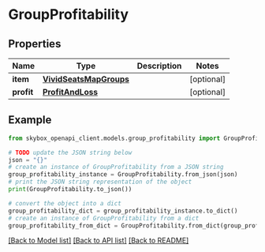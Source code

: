 # GroupProfitability


## Properties

Name | Type | Description | Notes
------------ | ------------- | ------------- | -------------
**item** | [**VividSeatsMapGroups**](VividSeatsMapGroups.md) |  | [optional] 
**profit** | [**ProfitAndLoss**](ProfitAndLoss.md) |  | [optional] 

## Example

```python
from skybox_openapi_client.models.group_profitability import GroupProfitability

# TODO update the JSON string below
json = "{}"
# create an instance of GroupProfitability from a JSON string
group_profitability_instance = GroupProfitability.from_json(json)
# print the JSON string representation of the object
print(GroupProfitability.to_json())

# convert the object into a dict
group_profitability_dict = group_profitability_instance.to_dict()
# create an instance of GroupProfitability from a dict
group_profitability_from_dict = GroupProfitability.from_dict(group_profitability_dict)
```
[[Back to Model list]](../README.md#documentation-for-models) [[Back to API list]](../README.md#documentation-for-api-endpoints) [[Back to README]](../README.md)


